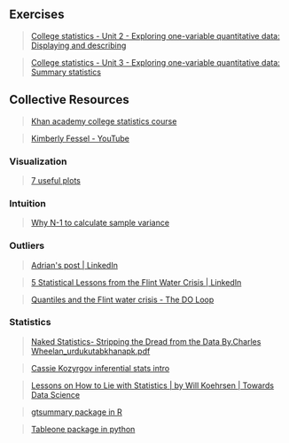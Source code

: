 ## Exercises 

> [College statistics - Unit 2 - Exploring one-variable quantitative data: Displaying and describing](https://www.khanacademy.org/math/ap-statistics/quantitative-data-ap/xfb5d8e68:comparing-distributions-quant/test/quantitative-data-ap-unit-test?referrer=upsell)  

> [College statistics - Unit 3 - Exploring one-variable quantitative data: Summary statistics](https://www.khanacademy.org/math/ap-statistics/summarizing-quantitative-data-ap/stats-box-whisker-plots/test/summarizing-quantitative-data-ap-unit-test?referrer=upsell)

## Collective Resources  

> [Khan academy college statistics course](https://www.khanacademy.org/math/ap-statistics) 

> [Kimberly Fessel - YouTube](https://www.youtube.com/@KimberlyFessel/featured])  

### Visualization  

> [7 useful plots](https://youtu.be/RjbsDMDKvBM?si=YvvIOr2pA0TYWFcG)   


### Intuition 

> [Why N-1 to calculate sample variance](https://www.khanacademy.org/math/ap-statistics/summarizing-quantitative-data-ap/more-standard-deviation/v/review-and-intuition-why-we-divide-by-n-1-for-the-unbiased-sample-variance)


### Outliers  

> [Adrian's post | LinkedIn](https://www.linkedin.com/posts/adrianolszewski_embrace-outliers-listen-what-they-are-telling-activity-6740498935384727552-k4gc/?utm_source=share&utm_medium=member_desktop)

> [5 Statistical Lessons from the Flint Water Crisis | LinkedIn](https://www.linkedin.com/pulse/5-statistical-lessons-from-flint-water-crisis-rick-wicklin/)

> [Quantiles and the Flint water crisis - The DO Loop](https://blogs.sas.com/content/iml/2017/05/17/quantiles-flint-water-crisis.html)

### Statistics 

> [Naked Statistics- Stripping the Dread from the Data By.Charles Wheelan_urdukutabkhanapk.pdf](https://ia804703.us.archive.org/22/items/mastery-by-robert-greene-urdukutabkhanapk/23%20To%2026%20Oct-2021%20-Misc%20English%20Books/Naked%20Statistics-%20Stripping%20the%20Dread%20from%20the%20Data%20By.Charles%20Wheelan_urdukutabkhanapk.pdf)


> [Cassie Kozyrgov inferential stats intro](https://youtube.com/playlist?list=PLRKtJ4IpxJpBxX2S9wXJUhB1_ha3ADFpF&si=JVZ-qKzDgqQ-GqSD) 

> [Lessons on How to Lie with Statistics | by Will Koehrsen | Towards Data Science](https://towardsdatascience.com/lessons-from-how-to-lie-with-statistics-57060c0d2f19)


> [gtsummary package in R](http://www.danieldsjoberg.com/gtsummary/)

> [Tableone package in python](https://pypi.org/project/tableone/)




